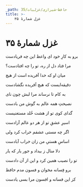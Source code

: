 ```yaml
---
_path: حافظ-شیرازی/غزلیات/35
title: >-
    غزل شمارهٔ ۳۵
---
```

# غزل شمارهٔ ۳۵

<div class="b" id="bn1"><div class="m1"><p>برو به کارِ خود ای واعظ این چه فریادست</p></div>
<div class="m2"><p>مرا فتاد دل از ره، تو را چه افتادست؟</p></div></div>
<div class="b" id="bn2"><div class="m1"><p>میان او که خدا آفریده است از هیچ</p></div>
<div class="m2"><p>دقیقه‌ایست که هیچ آفریده نگشادست</p></div></div>
<div class="b" id="bn3"><div class="m1"><p>به کام تا نرساند مرا لبش چون نای</p></div>
<div class="m2"><p>نصیحتِ همه عالم به گوش من بادست</p></div></div>
<div class="b" id="bn4"><div class="m1"><p>گدای کوی تو از هشت خُلد مستغنیست</p></div>
<div class="m2"><p>اسیرِ عشقِ تو از هر دو عالم آزادست</p></div></div>
<div class="b" id="bn5"><div class="m1"><p>اگر چه مستی عشقم خراب کرد ولی</p></div>
<div class="m2"><p>اساسِ هستیِ من زان خراب آبادست</p></div></div>
<div class="b" id="bn6"><div class="m1"><p>دلا منال ز بیداد و جور یار که یار</p></div>
<div class="m2"><p>تو را نصیب همین کرد و این از آن دادست</p></div></div>
<div class="b" id="bn7"><div class="m1"><p>برو فِسانه مخوان و فسون مدم حافظ</p></div>
<div class="m2"><p>کز این فسانه و افسون مرا بسی یادست</p></div></div>
